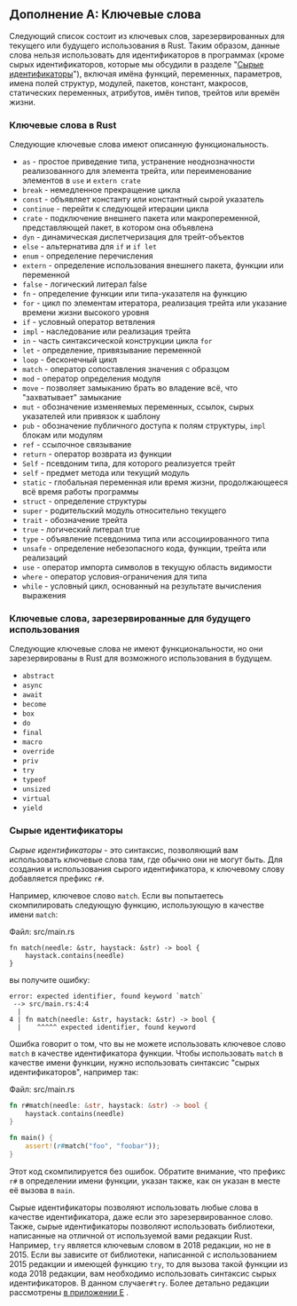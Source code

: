 ## Дополнение А: Ключевые слова

Следующий список состоит из ключевых слов, зарезервированных для текущего или будущего использования в Rust. Таким образом, данные слова нельзя использовать для идентификаторов в программах (кроме сырых идентификаторов, которые мы обсудили в разделе "[Сырые идентификаторы]<comment>"), включая имёна функций, переменных, параметров, имена полей структур, модулей, пакетов, констант, макросов, статических переменных, атрибутов, имён типов, трейтов или времён жизни.</comment>

### Ключевые слова в Rust

Следующие ключевые слова имеют описанную функциональность.

- `as` - простое приведение типа, устранение неоднозначности реализованного для элемента трейта, или переименование элементов в `use` и `extern crate`
- `break` - немедленное прекращение цикла
- `const` - объявляет константу или константный сырой указатель
- `continue` - перейти к следующей итерации цикла
- `crate` - подключение внешнего пакета или макропеременной, представляющей пакет, в котором она объявлена
- `dyn` - динамическая диспетчеризация для трейт-объектов
- `else` - альтернатива для `if` и `if let`
- `enum` - определение перечисления
- `extern` - определение использования внешнего пакета, функции или переменной
- `false` - логический литерал false
- `fn` - определение функции или типа-указателя на функцию
- `for` -  цикл по элементам итератора, реализация трейта или указание времени жизни высокого уровня
- `if` - условный оператор ветвления
- `impl` - наследование или реализация трейта
- `in` - часть синтаксической конструкции цикла `for`
- `let` - определение, привязывание переменной
- `loop` - бесконечный цикл
- `match` - оператор сопоставления значения с образцом
- `mod` - оператор определения модуля
- `move` - позволяет замыканию брать во владение всё, что "захватывает" замыкание
- `mut` - обозначение изменяемых переменных, ссылок, сырых указателей или привязок к шаблону
- `pub` - обозначение публичного доступа к полям структуры, `impl` блокам или модулям
- `ref` - ссылочное связывание
- `return` - оператор возврата из функции
- `Self` - псевдоним типа, для которого реализуется трейт
- `self` - предмет метода или текущий модуль
- `static` - глобальная переменная или время жизни, продолжающееся всё время работы программы
- `struct` - определение структуры
- `super` - родительский модуль относительно текущего
- `trait` - обозначение трейта
- `true` - логический литерал true
- `type` - объявление псевдонима типа или ассоциированного типа
- `unsafe` - определение небезопасного кода, функции, трейта или реализаций
- `use` - оператор импорта символов в текущую область видимости
- `where` - оператор условия-ограничения для типа
- `while` - условный цикл, основанный на результате вычисления выражения

### Ключевые слова, зарезервированные для будущего использования

Следующие ключевые слова не имеют функциональности, но они зарезервированы в Rust для возможного использования в будущем.

- `abstract`
- `async`
- `await`
- `become`
- `box`
- `do`
- `final`
- `macro`
- `override`
- `priv`
- `try`
- `typeof`
- `unsized`
- `virtual`
- `yield`

### Сырые идентификаторы

*Сырые идентификаторы* - это синтаксис, позволяющий 
вам использовать ключевые слова там, где обычно они не могут 
быть. Для создания и использования сырого идентификатора, к 
ключевому слову добавляется префикс `r#`.

Например, ключевое слово `match`. Если вы попытаетесь скомпилировать следующую функцию, использующую в качестве имени `match`:

<span class="filename">Файл: src/main.rs</span>

```rust,ignore,does_not_compile
fn match(needle: &str, haystack: &str) -> bool {
    haystack.contains(needle)
}
```

вы получите ошибку:

```text
error: expected identifier, found keyword `match`
 --> src/main.rs:4:4
  |
4 | fn match(needle: &str, haystack: &str) -> bool {
  |    ^^^^^ expected identifier, found keyword
```

Ошибка говорит о том, что вы не можете использовать ключевое 
слово `match` в качестве идентификатора функции. Чтобы использовать `match` в качестве имени функции, нужно использовать синтаксис "сырых идентификаторов", например так:

<span class="filename">Файл: src/main.rs</span>

```rust
fn r#match(needle: &str, haystack: &str) -> bool {
    haystack.contains(needle)
}

fn main() {
    assert!(r#match("foo", "foobar"));
}
```

Этот код скомпилируется без ошибок. Обратите внимание, что префикс `r#` в определении имени функции, указан также, как он указан в месте её вызова в `main`.

Сырые идентификаторы позволяют использовать любые слова 
в качестве идентификатора, даже если это зарезервированное 
слово. Также, сырые идентификаторы позволяют использовать библиотеки, написанные на отличной от используемой вами редакции Rust. Например, `try` является ключевым словом в 2018 редакции, но не в 2015. Если вы зависите от библиотеки, написанной с использованием 2015 редакции и имеющей функцию `try`, то для вызова такой функции из кода 2018 редакции, вам необходимо использовать синтаксис сырых идентификаторов. В данном случае`r#try`. Более детально редакции рассмотрены [в приложении Е]<comment> </comment>.


[Сырые идентификаторы]: #raw-identifiers
[в приложении Е]: appendix-05-editions.html